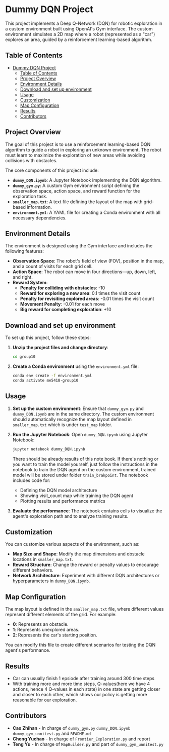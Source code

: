 # Dummy DQN Project

This project implements a Deep Q-Network (DQN) for robotic exploration in a custom environment built using OpenAI's Gym interface. The custom environment simulates a 2D map where a robot (represented as a "car") explores an area, guided by a reinforcement learning-based algorithm.

## Table of Contents
- [Dummy DQN Project](#dummy-dqn-project)
  - [Table of Contents](#table-of-contents)
  - [Project Overview](#project-overview)
  - [Environment Details](#environment-details)
  - [Download and set up environment](#download-and-set-up-environment)
  - [Usage](#usage)
  - [Customization](#customization)
  - [Map Configuration](#map-configuration)
  - [Results](#results)
  - [Contributors](#contributors)

## Project Overview
The goal of this project is to use a reinforcement learning-based DQN algorithm to guide a robot in exploring an unknown environment. The robot must learn to maximize the exploration of new areas while avoiding collisions with obstacles.

The core components of this project include:
- **`dummy_DQN.ipynb`**: A Jupyter Notebook implementing the DQN algorithm.
- **`dummy_gym.py`**: A custom Gym environment script defining the observation space, action space, and reward function for the exploration task.
- **`smaller_map.txt`**: A text file defining the layout of the map with grid-based information.
- **`environment.yml`**: A YAML file for creating a Conda environment with all necessary dependencies.

## Environment Details
The environment is designed using the Gym interface and includes the following features:
- **Observation Space**: The robot's field of view (FOV), position in the map, and a count of visits for each grid cell.
- **Action Space**: The robot can move in four directions—up, down, left, and right.
- **Reward System**:
  - **Penalty for colliding with obstacles**: -10
  - **Reward for exploring a new area**: 0.1 times the visit count
  - **Penalty for revisiting explored areas**: -0.01 times the visit count
  - **Movement Penalty**: -0.01 for each move
  - **Big reward for completing exploration**: +10

## Download and set up environment
To set up this project, follow these steps:

1. **Unzip the project files and change directory**:
   ```bash
   cd group10
   ```

2. **Create a Conda environment** using the `environment.yml` file:
   ```bash
   conda env create -f environment.yml
   conda activate me5418-group10
   ```

## Usage
1. **Set up the custom environment**:
   Ensure that `dummy_gym.py` and `dummy_DQN.ipynb` are in the same directory. The custom environment should automatically recognize the map layout defined in `smaller_map.txt` which is under `test_map` folder.

2. **Run the Jupyter Notebook**:
   Open `dummy_DQN.ipynb` using Jupyter Notebook:
   ```bash
   jupyter notebook dummy_DQN.ipynb
   ```
   There should be already results of this note book. If there's nothing or you want to train the model yourself, just follow the instructions in the notebook to train the DQN agent on the custom environment, trained model will be stored under folder `train_brakpoint`. The notebook includes code for:
   - Defining the DQN model architecture
   - Showing visit_count map while training the DQN agent
   - Plotting results and performance metrics

3. **Evaluate the performance**:
   The notebook contains cells to visualize the agent's exploration path and to analyze training results.

## Customization
You can customize various aspects of the environment, such as:
- **Map Size and Shape**: Modify the map dimensions and obstacle locations in `smaller_map.txt`.
- **Reward Structure**: Change the reward or penalty values to encourage different behaviors.
- **Network Architecture**: Experiment with different DQN architectures or hyperparameters in `dummy_DQN.ipynb`.

## Map Configuration
The map layout is defined in the `smaller_map.txt` file, where different values represent different elements of the grid. For example:
- **0**: Represents an obstacle.
- **1**: Represents unexplored areas.
- **2**: Represents the car's starting position.

You can modify this file to create different scenarios for testing the DQN agent's performance.

## Results
- Car can usually finish 1 epsiode after training around 300 time steps
- With training more and more time steps, Q-values(here we have 4 actions, hence 4 Q-values in each state) in one state are getting closer and closer to each other, which shows our policy is getting more reasonable for our exploration.

## Contributors
- **Cao Zhihan** - In charge of `dummy_gym.py` `dummy_DQN.ipynb` `dummy_gym_unnitest.py` and `README.md`
- **Cheng Yuchao** - In charge of `Frontier_Exploration.py` and report
- **Teng Yu** - In charge of `MapBuilder.py` and part of `dummy_gym_unnitest.py`